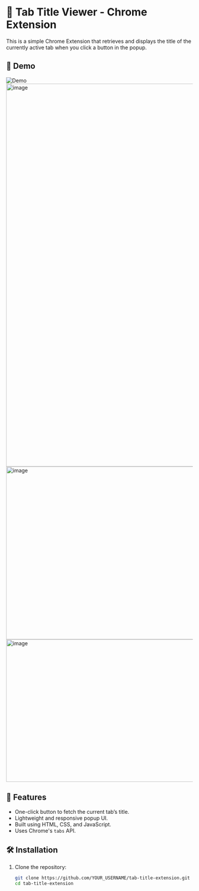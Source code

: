 # 🧩 Tab Title Viewer - Chrome Extension

This is a simple Chrome Extension that retrieves and displays the title of the currently active tab when you click a button in the popup.

## 📸 Demo

![Demo](demo.gif) <!-- Optional: Add a screen recording or image here -->
<img width="1919" height="1032" alt="image" src="https://github.com/user-attachments/assets/02d47bf3-e0ef-4d3b-9572-3b5ce5fca56f" />
<img width="678" height="466" alt="image" src="https://github.com/user-attachments/assets/ad0a0dc3-d301-4ce5-b680-782bfc38f7d9" />
<img width="639" height="384" alt="image" src="https://github.com/user-attachments/assets/37f8795c-36b6-40ff-87e4-461c9e273927" />


## 🚀 Features

- One-click button to fetch the current tab’s title.
- Lightweight and responsive popup UI.
- Built using HTML, CSS, and JavaScript.
- Uses Chrome's `tabs` API.

## 🛠️ Installation

1. Clone the repository:
   ```bash
   git clone https://github.com/YOUR_USERNAME/tab-title-extension.git
   cd tab-title-extension

